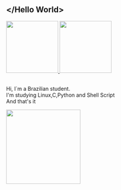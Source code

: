 ## </Hello World>
<div>
  <a href="https://www.linkedin.com/in/luis-gabriel-de-sousa-fontenele-a2a65a215/">
  <img height="140em" src="https://github-readme-stats.vercel.app/api?username=lulusidev&show_icons=true&theme=dracula&include_all_commits=true&count_private=true"/>
  <img height="140em" src="https://github-readme-stats.vercel.app/api/top-langs/?username=lulusidev&layout=compact&langs_count=7&theme=dracula"/></a>
</div>
<br>
<div> 
  <p>Hi, I`m a Brazilian student.<br>
I'm studying Linux,C,Python and Shell Script<br>
And that's it</p>
</div>

<div>
  <img height="200em" src="https://user-images.githubusercontent.com/86597979/141702830-3d3acd4c-d63b-4efe-a201-2d195e8a0e36.png">
</div>
